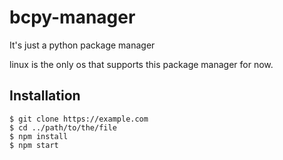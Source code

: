# bcpy-manager
It's just a python package manager

linux is the only os that supports this package manager for now.

## Installation
```
$ git clone https://example.com
$ cd ../path/to/the/file
$ npm install
$ npm start
```
